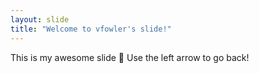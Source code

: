 ```yaml
---
layout: slide
title: "Welcome to vfowler's slide!"
---
```

This is my awesome slide :tada:
Use the left arrow to go back!
